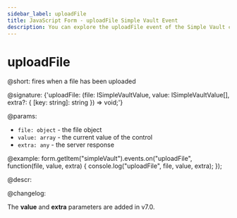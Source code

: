 ```yaml
---
sidebar_label: uploadFile
title: JavaScript Form - uploadFile Simple Vault Event 
description: You can explore the uploadFile event of the Simple Vault control of Form in the documentation of the DHTMLX JavaScript UI library. Browse developer guides and API reference, try out code examples and live demos, and download a free 30-day evaluation version of DHTMLX Suite.
---
```


# uploadFile

@short: fires when a file has been uploaded

@signature: {'uploadFile: (file: ISimpleVaultValue, value: ISimpleVaultValue[], extra?: { [key: string]: string }) => void;'}

@params:
- `file: object` - the file object
- `value: array` - the current value of the control
- `extra: any` - the server response

@example:
form.getItem("simpleVault").events.on("uploadFile", function(file, value, extra) {
    console.log("uploadFile", file, value, extra);
});

@descr:

@changelog:

The **value** and **extra** parameters are added in v7.0.

